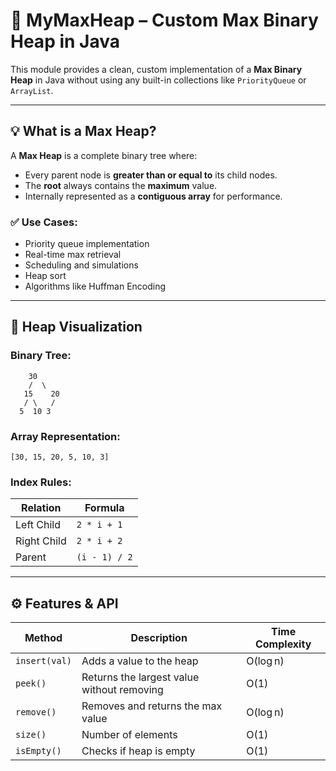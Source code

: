 # 🔼 MyMaxHeap – Custom Max Binary Heap in Java

This module provides a clean, custom implementation of a **Max Binary Heap** in Java without using any built-in collections like `PriorityQueue` or `ArrayList`.

---

## 💡 What is a Max Heap?

A **Max Heap** is a complete binary tree where:

- Every parent node is **greater than or equal to** its child nodes.
- The **root** always contains the **maximum** value.
- Internally represented as a **contiguous array** for performance.

### ✅ Use Cases:
- Priority queue implementation
- Real-time max retrieval
- Scheduling and simulations
- Heap sort
- Algorithms like Huffman Encoding

---

## 🌲 Heap Visualization

### Binary Tree:
```
    30
    /  \
   15    20
   / \   /
  5  10 3
```
### Array Representation:
```
[30, 15, 20, 5, 10, 3]
```

### Index Rules:
| Relation       | Formula       |
|----------------|---------------|
| Left Child     | `2 * i + 1`   |
| Right Child    | `2 * i + 2`   |
| Parent         | `(i - 1) / 2` |

---

## ⚙️ Features & API

| Method         | Description                                | Time Complexity |
|----------------|--------------------------------------------|------------------|
| `insert(val)`  | Adds a value to the heap                   | O(log n)         |
| `peek()`       | Returns the largest value without removing | O(1)             |
| `remove()`     | Removes and returns the max value          | O(log n)         |
| `size()`       | Number of elements                         | O(1)             |
| `isEmpty()`    | Checks if heap is empty                    | O(1)             |

